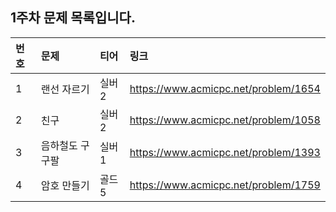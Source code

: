 ## 1주차 문제 목록입니다.

|번호|문제|티어|링크|
|:---|:--|:---|:---|
|1|랜선 자르기|실버2|https://www.acmicpc.net/problem/1654|
|2|친구|실버2|https://www.acmicpc.net/problem/1058|
|3|음하철도 구구팔|실버1|https://www.acmicpc.net/problem/1393|
|4|암호 만들기|골드5|https://www.acmicpc.net/problem/1759|
